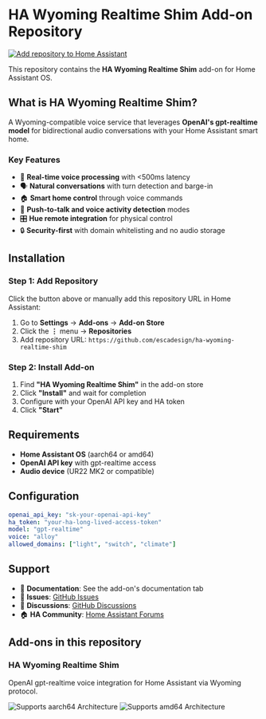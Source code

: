 # HA Wyoming Realtime Shim Add-on Repository

[![Add repository to Home Assistant](https://my.home-assistant.io/badges/supervisor_add_addon_repository.svg)](https://my.home-assistant.io/redirect/supervisor_add_addon_repository/?repository_url=https%3A%2F%2Fgithub.com%2Fescadesign%2Fha-wyoming-realtime-shim)

This repository contains the **HA Wyoming Realtime Shim** add-on for Home Assistant OS.

## What is HA Wyoming Realtime Shim?

A Wyoming-compatible voice service that leverages **OpenAI's gpt-realtime model** for bidirectional audio conversations with your Home Assistant smart home.

### Key Features

- 🎤 **Real-time voice processing** with <500ms latency
- 🗣️ **Natural conversations** with turn detection and barge-in
- 🏠 **Smart home control** through voice commands  
- 📱 **Push-to-talk and voice activity detection** modes
- 🎛️ **Hue remote integration** for physical control
- 🔒 **Security-first** with domain whitelisting and no audio storage

## Installation

### Step 1: Add Repository

Click the button above or manually add this repository URL in Home Assistant:

1. Go to **Settings** → **Add-ons** → **Add-on Store**
2. Click the **⋮** menu → **Repositories**  
3. Add repository URL: `https://github.com/escadesign/ha-wyoming-realtime-shim`

### Step 2: Install Add-on

1. Find **"HA Wyoming Realtime Shim"** in the add-on store
2. Click **"Install"** and wait for completion
3. Configure with your OpenAI API key and HA token
4. Click **"Start"**

## Requirements

- **Home Assistant OS** (aarch64 or amd64)
- **OpenAI API key** with gpt-realtime access
- **Audio device** (UR22 MK2 or compatible)

## Configuration

```yaml
openai_api_key: "sk-your-openai-api-key"
ha_token: "your-ha-long-lived-access-token"
model: "gpt-realtime"
voice: "alloy"
allowed_domains: ["light", "switch", "climate"]
```

## Support

- 📖 **Documentation**: See the add-on's documentation tab
- 🐛 **Issues**: [GitHub Issues](https://github.com/escadesign/ha-wyoming-realtime-shim/issues)
- 💬 **Discussions**: [GitHub Discussions](https://github.com/escadesign/ha-wyoming-realtime-shim/discussions)
- 🏠 **HA Community**: [Home Assistant Forums](https://community.home-assistant.io/)

## Add-ons in this repository

### HA Wyoming Realtime Shim

OpenAI gpt-realtime voice integration for Home Assistant via Wyoming protocol.

![Supports aarch64 Architecture][aarch64-shield]
![Supports amd64 Architecture][amd64-shield]

[aarch64-shield]: https://img.shields.io/badge/aarch64-yes-green.svg
[amd64-shield]: https://img.shields.io/badge/amd64-yes-green.svg
